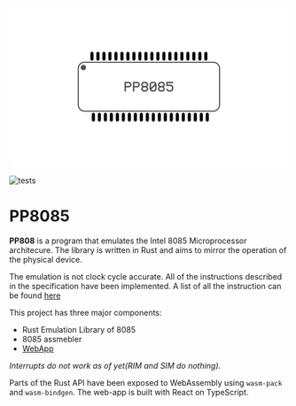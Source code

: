 ![plot](./8085.png)

![tests](https://github.com/ParthPant/PP8085/actions/workflows/rust.yml/badge.svg)
# PP8085

**PP808** is a program that emulates the Intel 8085 Microprocessor architecure. The library is written in Rust and aims to mirror the operation of the
physical device.

The emulation is not clock cycle accurate. All of the instructions described in the specification have been implemented. A list of all the instruction can be found [here](https://pastraiser.com/cpu/i8085/i8085_opcodes.html)

This project has three major components:
* Rust Emulation Library of 8085
* 8085 assmebler
* [WebApp](https://www.parthetic.me/PP8085)

*Interrupts do not work as of yet(RIM and SIM do nothing).*

Parts of the Rust API have been exposed to WebAssembly using `wasm-pack` and `wasm-bindgen`. The web-app is built with React on TypeScript.